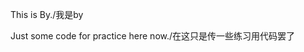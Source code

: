This is By./我是by

Just some code for practice here now./在这只是传一些练习用代码罢了
<!---
woshicby/woshicby is a ✨ special ✨ repository because its `README.md` (this file) appears on your GitHub profile.
You can click the Preview link to take a look at your changes.
--->
